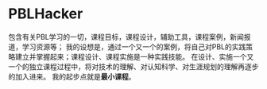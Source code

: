 # PBLHacker
包含有关PBL学习的一切，课程目标，课程设计，辅助工具，课程案例，新闻报道，学习资源等；
我的设想是，通过一个又一个的案例，将自己对PBL的实践策略建立并掌握起来；课程设计、课程实施是一种实践技能。
在设计、实施一个又一个的独立课程过程中，将对技术的理解、对认知科学、对生涯规划的理解再逐步的加入进来。
我的起步点就是**最小课程**。


